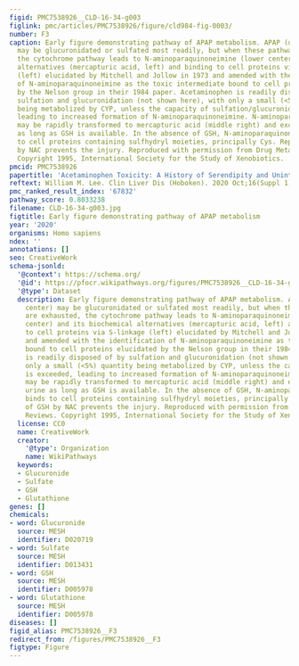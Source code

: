 ```yaml
---
figid: PMC7538926__CLD-16-34-g003
figlink: pmc/articles/PMC7538926/figure/cld984-fig-0003/
number: F3
caption: Early figure demonstrating pathway of APAP metabolism. APAP (upper center)
  may be glucuronidated or sulfated most readily, but when these pathways are exhausted,
  the cytochrome pathway leads to N‐aminoparaquinoneimine (lower center) and its biochemical
  alternatives (mercapturic acid, left) and binding to cell proteins via S‐linkage
  (left) elucidated by Mitchell and Jollow in 1973 and amended with the identification
  of N‐aminoparaquinoneimine as the toxic intermediate bound to cell proteins elucidated
  by the Nelson group in their 1984 paper. Acetaminophen is readily disposed of by
  sulfation and glucuronidation (not shown here), with only a small (<5%) quantity
  being metabolized by CYP, unless the capacity of sulfation/glucuronidation is exceeded,
  leading to increased formation of N‐aminoparaquinoneimine. N‐aminoparaquinoneimine
  may be rapidly transformed to mercapturic acid (middle right) and excreted in urine
  as long as GSH is available. In the absence of GSH, N‐aminoparaquinoneimine binds
  to cell proteins containing sulfhydryl moieties, principally Cys. Repletion of GSH
  by NAC prevents the injury. Reproduced with permission from Drug Metabolism Reviews.
  Copyright 1995, International Society for the Study of Xenobiotics.
pmcid: PMC7538926
papertitle: 'Acetaminophen Toxicity: A History of Serendipity and Unintended Consequences.'
reftext: William M. Lee. Clin Liver Dis (Hoboken). 2020 Oct;16(Suppl 1):34-44.
pmc_ranked_result_index: '67832'
pathway_score: 0.8033238
filename: CLD-16-34-g003.jpg
figtitle: Early figure demonstrating pathway of APAP metabolism
year: '2020'
organisms: Homo sapiens
ndex: ''
annotations: []
seo: CreativeWork
schema-jsonld:
  '@context': https://schema.org/
  '@id': https://pfocr.wikipathways.org/figures/PMC7538926__CLD-16-34-g003.html
  '@type': Dataset
  description: Early figure demonstrating pathway of APAP metabolism. APAP (upper
    center) may be glucuronidated or sulfated most readily, but when these pathways
    are exhausted, the cytochrome pathway leads to N‐aminoparaquinoneimine (lower
    center) and its biochemical alternatives (mercapturic acid, left) and binding
    to cell proteins via S‐linkage (left) elucidated by Mitchell and Jollow in 1973
    and amended with the identification of N‐aminoparaquinoneimine as the toxic intermediate
    bound to cell proteins elucidated by the Nelson group in their 1984 paper. Acetaminophen
    is readily disposed of by sulfation and glucuronidation (not shown here), with
    only a small (<5%) quantity being metabolized by CYP, unless the capacity of sulfation/glucuronidation
    is exceeded, leading to increased formation of N‐aminoparaquinoneimine. N‐aminoparaquinoneimine
    may be rapidly transformed to mercapturic acid (middle right) and excreted in
    urine as long as GSH is available. In the absence of GSH, N‐aminoparaquinoneimine
    binds to cell proteins containing sulfhydryl moieties, principally Cys. Repletion
    of GSH by NAC prevents the injury. Reproduced with permission from Drug Metabolism
    Reviews. Copyright 1995, International Society for the Study of Xenobiotics.
  license: CC0
  name: CreativeWork
  creator:
    '@type': Organization
    name: WikiPathways
  keywords:
  - Glucuronide
  - Sulfate
  - GSH
  - Glutathione
genes: []
chemicals:
- word: Glucuronide
  source: MESH
  identifier: D020719
- word: Sulfate
  source: MESH
  identifier: D013431
- word: GSH
  source: MESH
  identifier: D005978
- word: Glutathione
  source: MESH
  identifier: D005978
diseases: []
figid_alias: PMC7538926__F3
redirect_from: /figures/PMC7538926__F3
figtype: Figure
---
```


